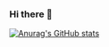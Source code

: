 ### Hi there 👋

[![Anurag's GitHub stats](https://github-readme-stats.vercel.app/api?username=dizuncainiao&show_icons=true&theme=buefy)](https://github.com/anuraghazra/github-readme-stats)

<img align="center"
     src="https://github-readme-stats.vercel.app/api/top-langs/?username=dizuncainiao&theme=buefy&hide_border=true&langs_count=10"
     alt=""/>
